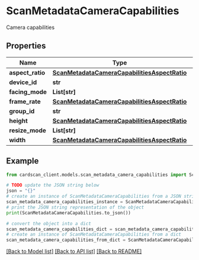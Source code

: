 # ScanMetadataCameraCapabilities

Camera capabilities

## Properties

Name | Type | Description | Notes
------------ | ------------- | ------------- | -------------
**aspect_ratio** | [**ScanMetadataCameraCapabilitiesAspectRatio**](ScanMetadataCameraCapabilitiesAspectRatio.md) |  | [optional] 
**device_id** | **str** |  | [optional] 
**facing_mode** | **List[str]** |  | [optional] 
**frame_rate** | [**ScanMetadataCameraCapabilitiesAspectRatio**](ScanMetadataCameraCapabilitiesAspectRatio.md) |  | [optional] 
**group_id** | **str** |  | [optional] 
**height** | [**ScanMetadataCameraCapabilitiesAspectRatio**](ScanMetadataCameraCapabilitiesAspectRatio.md) |  | [optional] 
**resize_mode** | **List[str]** |  | [optional] 
**width** | [**ScanMetadataCameraCapabilitiesAspectRatio**](ScanMetadataCameraCapabilitiesAspectRatio.md) |  | [optional] 

## Example

```python
from cardscan_client.models.scan_metadata_camera_capabilities import ScanMetadataCameraCapabilities

# TODO update the JSON string below
json = "{}"
# create an instance of ScanMetadataCameraCapabilities from a JSON string
scan_metadata_camera_capabilities_instance = ScanMetadataCameraCapabilities.from_json(json)
# print the JSON string representation of the object
print(ScanMetadataCameraCapabilities.to_json())

# convert the object into a dict
scan_metadata_camera_capabilities_dict = scan_metadata_camera_capabilities_instance.to_dict()
# create an instance of ScanMetadataCameraCapabilities from a dict
scan_metadata_camera_capabilities_from_dict = ScanMetadataCameraCapabilities.from_dict(scan_metadata_camera_capabilities_dict)
```
[[Back to Model list]](../README.md#documentation-for-models) [[Back to API list]](../README.md#documentation-for-api-endpoints) [[Back to README]](../README.md)


